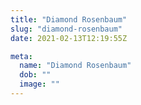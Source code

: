 ```yaml
---
title: "Diamond Rosenbaum"
slug: "diamond-rosenbaum"
date: 2021-02-13T12:19:55Z

meta:
  name: "Diamond Rosenbaum"
  dob: ""
  image: ""
---
```


